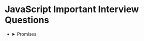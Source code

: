 # JavaScript Important Interview Questions

<ul>
    <li>
        <details>
            <summary>
                Promises
            </summary>
            <p>Promises are the JavaScript object that repreasents the eventual completion or failure of an async operation.</p>
        </details>
    </li>
</ul>